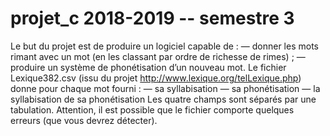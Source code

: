 # projet_c 2018-2019 -- semestre 3

Le but du projet est de produire un logiciel capable de :
— donner les mots rimant avec un mot (en les classant par ordre de richesse de rimes) ; — produire un système de phonétisation d’un nouveau mot.
Le fichier Lexique382.csv (issu du projet http://www.lexique.org/telLexique.php) donne pour chaque mot fourni :
— sa syllabisation
— sa phonétisation
— la syllabisation de sa phonétisation
Les quatre champs sont séparés par une tabulation. Attention, il est possible que le fichier comporte quelques erreurs (que vous devrez détecter).
